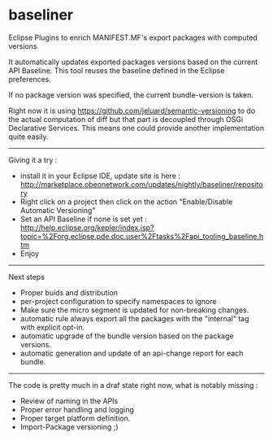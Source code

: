 baseliner
=========

Eclipse Plugins to enrich MANIFEST.MF's export packages with computed versions

It automatically updates exported packages versions based on the current API Baseline.
This tool reuses the baseline defined in the Eclipse preferences.

If no package version was specified, the current bundle-version is taken.


Right now it is using https://github.com/jeluard/semantic-versioning to do the actual computation of diff but that part 
is decoupled through OSGi Declarative Services. This means one could provide another implementation quite easily.


----------

Giving it a try :
- install it in your Eclipse IDE, update site is here : http://marketplace.obeonetwork.com/updates/nightly/baseliner/repository
- Right click on a project then click on the action "Enable/Disable Automatic Versioning"
- Set an API Baseline if none is set yet : http://help.eclipse.org/kepler/index.jsp?topic=%2Forg.eclipse.pde.doc.user%2Ftasks%2Fapi_tooling_baseline.htm
- Enjoy


----------

Next steps

* Proper buids and distribution
* per-project configuration to specify namespaces to ignore
* Make sure the micro segment is updated for non-breaking changes.
* automatic rule always export all the packages with the "internal" tag with explicit opt-in.
* automatic upgrade of the bundle version based on the package versions.
* automatic generation and update of an api-change report for each bundle.

----------

The code is pretty much in a draf state right now, what is notably missing :

* Review of naming in the APIs
* Proper error handling and logging
* Proper target platform definition.
* Import-Package versioning ;)
